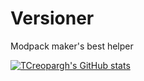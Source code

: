 # Versioner
Modpack maker's best helper

[![TCreopargh's GitHub stats](https://github-readme-stats.vercel.app/api?username=TCreopargh)](https://github.com/anuraghazra/github-readme-stats)
